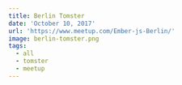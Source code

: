 ```yaml
---
title: Berlin Tomster
date: 'October 10, 2017'
url: 'https://www.meetup.com/Ember-js-Berlin/'
image: berlin-tomster.png
tags:
  - all
  - tomster
  - meetup
---
```

